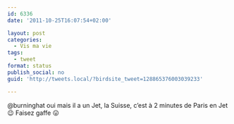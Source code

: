 ```yaml
---
id: 6336
date: '2011-10-25T16:07:54+02:00'

layout: post
categories:
  - Vis ma vie
tags:
  - tweet
format: status
publish_social: no
guid: 'http://tweets.local/?birdsite_tweet=128865376003039233'

---
```


@burninghat oui mais il a un Jet, la Suisse, c’est à 2 minutes de Paris en Jet 😉 Faisez gaffe 😛